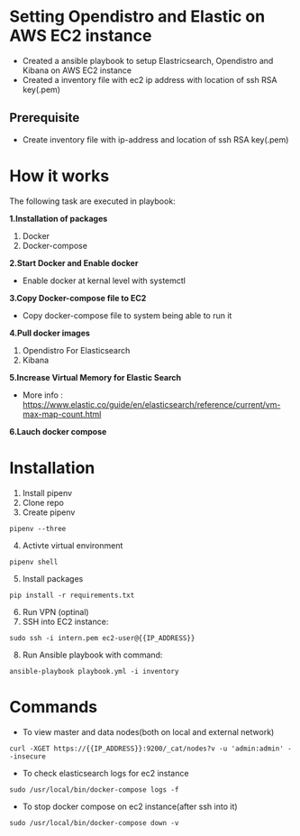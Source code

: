 # Setting Opendistro and Elastic on AWS EC2 instance

 - Created a ansible playbook to setup Elastricsearch, Opendistro and Kibana on AWS EC2 instance
 - Created a inventory file with ec2 ip address with location of ssh RSA key(.pem)

## Prerequisite
 - Create inventory file with ip-address and location of ssh RSA key(.pem)

# How it works
The following task are executed in playbook:

**1.Installation of packages**
 1. Docker
 2. Docker-compose

**2.Start Docker and Enable docker**
- Enable docker at kernal level with systemctl

**3.Copy Docker-compose file to EC2**
- Copy docker-compose file to system being able to run it

**4.Pull docker images** 
1. Opendistro For Elasticsearch
2. Kibana

**5.Increase Virtual Memory for Elastic Search**
-  More info : https://www.elastic.co/guide/en/elasticsearch/reference/current/vm-max-map-count.html

**6.Lauch docker compose**

# Installation
1. Install pipenv
2. Clone repo
3. Create pipenv
```
pipenv --three
```

4. Activte virtual environment
```
pipenv shell
```
5. Install packages
```
pip install -r requirements.txt
```
6. Run VPN (optinal)
7. SSH into EC2 instance:

```
sudo ssh -i intern.pem ec2-user@{{IP_ADDRESS}}
```
8.  Run Ansible playbook with command: 

```
ansible-playbook playbook.yml -i inventory
```
# Commands

- To view master and data nodes(both on local and external network)
```
curl -XGET https://{{IP_ADDRESS}}:9200/_cat/nodes?v -u 'admin:admin' --insecure

```

- To check elasticsearch logs for ec2 instance

```
sudo /usr/local/bin/docker-compose logs -f
```
- To stop docker compose on ec2 instance(after ssh into it)
```
sudo /usr/local/bin/docker-compose down -v
```
